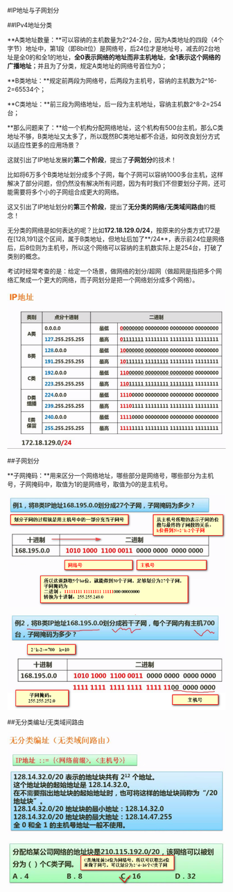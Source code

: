#IP地址与子网划分

##IPv4地址分类

**A类地址数量：**可以容纳的主机数量为2^24-2台，因为A类地址的四段（4个字节）地址中，第1段（即8bit位）是网络号，后24位才是地址号，减去的2台地址是全0的和全1的地址，**全0表示网络的地址而非主机地址**，**全1表示这个网络的广播地址**；并且为了分类，规定A类地址的网络号首位为0；

**B类地址：**规定前两段为网络号，后两段为主机号，容纳的主机数为2^16-2=65534个；

**C类地址：**前三段为网络地址，后一段为主机地址，容纳主机数2^8-2=254台；

**那么问题来了：**给一个机构分配网络地址，这个机构有500台主机，那么C类地址不够，B类地址又太多了，所以既然BC类地址都不合适，如何改良划分方式以适应性更多的应用场景？

这就引出了IP地址发展的**第二个阶段**，提出了**子网划分**的技术！

比如将6万多个B类地址划分成多个子网，每个子网可以容纳1000多台主机，这样解决了部分问题，但仍然没有解决所有问题，因为有时我们不但要划分子网，还可能需要将多个小的子网组合成更大的网络。

这又引出了IP地址划分的**第三个阶段**，提出了**无分类的网络/无类域间路由**的概念！

无分类的网络是如何表达的呢？比如**172.18.129.0/24**，按原来的分类方式172是在[128,191]这个区间，属于B类地址，但地址后加了**/24**，表示前24位是网络后，后8位则为主机号，所以这个网络可以容纳的主机数实际上是254台，打破了类别的概念。

考试时经常考查的是：给定一个场景，做网络的划分/超网（做超网是指把多个网络汇聚成一个更大的网络，而子网划分是把一个网络划分成多个网络）。

![](/imgs/1.5.5-1IPv4地址的分类.png)

##子网划分

**子网掩码：**用来区分一个网络地址，哪些部分是网络号，哪些部分为主机号，子网掩码中，取值为1的是网络号，取值为0的是主机号。

![](/imgs/1.5.5-3子网划分例题1.png)

![](/imgs/1.5.5-4子网划分例题2.png)

##无分类编址/无类域间路由

![](/imgs/1.5.5-5无分类编址.png)

![](/imgs/1.5.5-6无分类编址例题.png)

